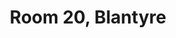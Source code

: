 ---
basin: 'No'
cudn: true
floor: Second
grade: 1
images: []
living_room: 'No'
location: Blantyre
name: '20'
network: Wired and Wireless
title: Room 20, Blantyre
---